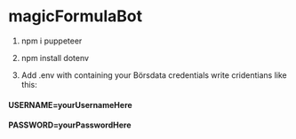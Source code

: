 # magicFormulaBot

1. npm i puppeteer
2. npm install dotenv

3. Add .env with containing your Börsdata credentials
  write cridentians like this:
#### USERNAME=yourUsernameHere

#### PASSWORD=yourPasswordHere
